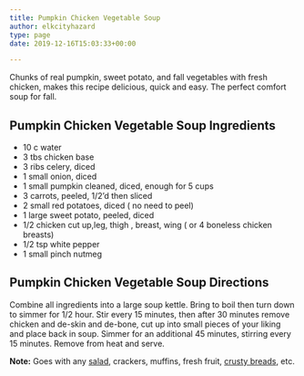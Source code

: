 ```yaml
---
title: Pumpkin Chicken Vegetable Soup
author: elkcityhazard
type: page
date: 2019-12-16T15:03:33+00:00

---
```

Chunks of real pumpkin, sweet potato, and fall vegetables with fresh chicken, makes this recipe delicious, quick and easy. The perfect comfort soup for fall.

## Pumpkin Chicken Vegetable Soup Ingredients

  * 10 c water
  * 3 tbs chicken base
  * 3 ribs celery, diced
  * 1 small onion, diced
  * 1 small pumpkin cleaned, diced, enough for 5 cups
  * 3 carrots, peeled, 1/2&#8217;d then sliced
  * 2 small red potatoes, diced ( no need to peel)
  * 1 large sweet potato, peeled, diced
  * 1/2 chicken cut up,leg, thigh , breast, wing ( or 4 boneless chicken breasts)
  * 1/2 tsp white pepper
  * 1 small pinch nutmeg

## Pumpkin Chicken Vegetable Soup Directions

Combine all ingredients into a large soup kettle. Bring to boil then turn down to simmer for 1/2 hour. Stir every 15 minutes, then after 30 minutes remove chicken and de-skin and de-bone, cut up into small pieces of your liking and place back in soup. Simmer for an additional 45 minutes, stirring every 15 minutes. Remove from heat and serve.

**Note:** Goes with any [salad][1], crackers, muffins, fresh fruit, [crusty breads][2], etc.

 [1]: /wordpress/vegetables-and-salad-recipes/
 [2]: /wordpress/easy-bread-recipes/easy-homemade-bread/
